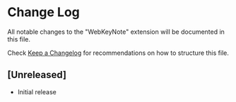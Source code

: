 # Change Log

All notable changes to the "WebKeyNote" extension will be documented in this file.

Check [Keep a Changelog](http://keepachangelog.com/) for recommendations on how to structure this file.

## [Unreleased]

- Initial release